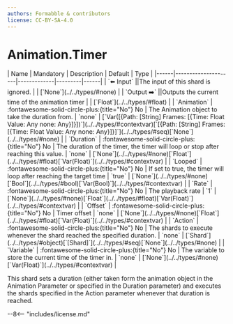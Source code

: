 ```yaml
---
authors: Formabble & contributors
license: CC-BY-SA-4.0
---
```



# Animation.Timer

<div class="sh-parameters" markdown="1">
| Name | Mandatory | Description | Default | Type |
|------|---------------------|-------------|---------|------|
| `⬅️ Input` ||The input of this shard is ignored. | | [`None`](../../types/#none) |
| `Output ➡️` ||Outputs the current time of the animation timer | | [`Float`](../../types/#float) |
| `Animation` | :fontawesome-solid-circle-plus:{title="No"} No  | The Animation object to take the duration from. | `none` | [`Var([{Path: [String] Frames: [{Time: Float Value: Any none: Any}]}])`](../../types/#contextvar)[`[{Path: [String] Frames: [{Time: Float Value: Any none: Any}]}]`](../../types/#seq)[`None`](../../types/#none) |
| `Duration` | :fontawesome-solid-circle-plus:{title="No"} No  | The duration of the timer, the timer will loop or stop after reaching this value. | `none` | [`None`](../../types/#none)[`Float`](../../types/#float)[`Var(Float)`](../../types/#contextvar) |
| `Looped` | :fontawesome-solid-circle-plus:{title="No"} No  | If set to true, the timer will loop after reaching the target time | `true` | [`None`](../../types/#none)[`Bool`](../../types/#bool)[`Var(Bool)`](../../types/#contextvar) |
| `Rate` | :fontawesome-solid-circle-plus:{title="No"} No  | The playback rate | `1` | [`None`](../../types/#none)[`Float`](../../types/#float)[`Var(Float)`](../../types/#contextvar) |
| `Offset` | :fontawesome-solid-circle-plus:{title="No"} No  | Timer offset | `none` | [`None`](../../types/#none)[`Float`](../../types/#float)[`Var(Float)`](../../types/#contextvar) |
| `Action` | :fontawesome-solid-circle-plus:{title="No"} No  | The shards to execute whenever the shard reached the specified duration. | `none` | [`Shard`](../../types/#object)[`[Shard]`](../../types/#seq)[`None`](../../types/#none) |
| `Variable` | :fontawesome-solid-circle-plus:{title="No"} No  | The variable to store the current time of the timer in. | `none` | [`None`](../../types/#none)[`Var(Float)`](../../types/#contextvar) |

</div>

This shard sets a duration (either taken form the animation object in the Animation Parameter or specified in the Duration parameter) and executes the shards specified in the Action parameter whenever that duration is reached.

--8<-- "includes/license.md"

